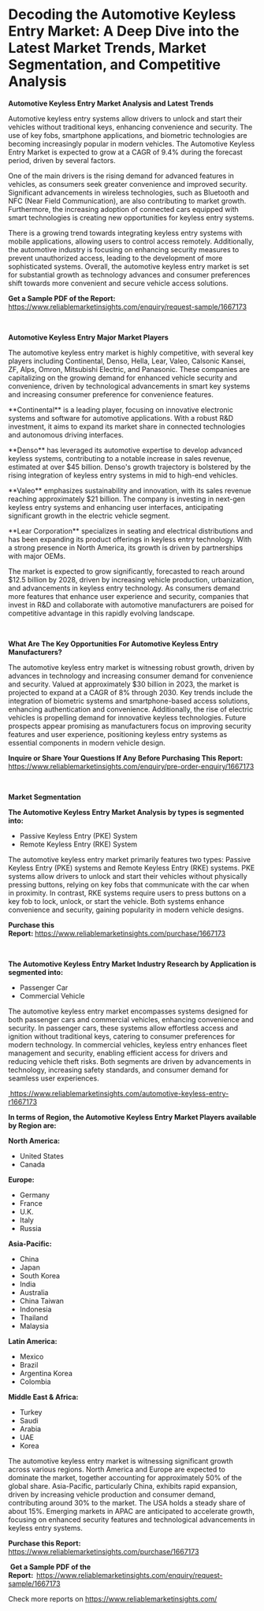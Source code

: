 <p><h1>Decoding the Automotive Keyless Entry Market: A Deep Dive into the Latest Market Trends, Market Segmentation, and Competitive Analysis</h1></p><p><strong>Automotive Keyless Entry Market Analysis and Latest Trends</strong></p>
<p><p>Automotive keyless entry systems allow drivers to unlock and start their vehicles without traditional keys, enhancing convenience and security. The use of key fobs, smartphone applications, and biometric technologies are becoming increasingly popular in modern vehicles. The Automotive Keyless Entry Market is expected to grow at a CAGR of 9.4% during the forecast period, driven by several factors.</p><p>One of the main drivers is the rising demand for advanced features in vehicles, as consumers seek greater convenience and improved security. Significant advancements in wireless technologies, such as Bluetooth and NFC (Near Field Communication), are also contributing to market growth. Furthermore, the increasing adoption of connected cars equipped with smart technologies is creating new opportunities for keyless entry systems.</p><p>There is a growing trend towards integrating keyless entry systems with mobile applications, allowing users to control access remotely. Additionally, the automotive industry is focusing on enhancing security measures to prevent unauthorized access, leading to the development of more sophisticated systems. Overall, the automotive keyless entry market is set for substantial growth as technology advances and consumer preferences shift towards more convenient and secure vehicle access solutions.</p></p>
<p><strong>Get a Sample PDF of the Report:&nbsp;</strong> <a href="https://www.reliablemarketinsights.com/enquiry/request-sample/1667173?utm_campaign=2532&utm_medium=2&utm_source=Github&utm_content=ia&utm_term=06032025&utm_id=automotive-keyless-entry">https://www.reliablemarketinsights.com/enquiry/request-sample/1667173</a></p>
<p>&nbsp;</p>
<p><strong>Automotive Keyless Entry Major Market Players</strong></p>
<p><p>The automotive keyless entry market is highly competitive, with several key players including Continental, Denso, Hella, Lear, Valeo, Calsonic Kansei, ZF, Alps, Omron, Mitsubishi Electric, and Panasonic. These companies are capitalizing on the growing demand for enhanced vehicle security and convenience, driven by technological advancements in smart key systems and increasing consumer preference for convenience features.</p><p>**Continental** is a leading player, focusing on innovative electronic systems and software for automotive applications. With a robust R&D investment, it aims to expand its market share in connected technologies and autonomous driving interfaces.</p><p>**Denso** has leveraged its automotive expertise to develop advanced keyless systems, contributing to a notable increase in sales revenue, estimated at over $45 billion. Denso's growth trajectory is bolstered by the rising integration of keyless entry systems in mid to high-end vehicles.</p><p>**Valeo** emphasizes sustainability and innovation, with its sales revenue reaching approximately $21 billion. The company is investing in next-gen keyless entry systems and enhancing user interfaces, anticipating significant growth in the electric vehicle segment.</p><p>**Lear Corporation** specializes in seating and electrical distributions and has been expanding its product offerings in keyless entry technology. With a strong presence in North America, its growth is driven by partnerships with major OEMs.</p><p>The market is expected to grow significantly, forecasted to reach around $12.5 billion by 2028, driven by increasing vehicle production, urbanization, and advancements in keyless entry technology. As consumers demand more features that enhance user experience and security, companies that invest in R&D and collaborate with automotive manufacturers are poised for competitive advantage in this rapidly evolving landscape.</p></p>
<p>&nbsp;</p>
<p><strong>What Are The Key Opportunities For Automotive Keyless Entry Manufacturers?</strong></p>
<p><p>The automotive keyless entry market is witnessing robust growth, driven by advances in technology and increasing consumer demand for convenience and security. Valued at approximately $30 billion in 2023, the market is projected to expand at a CAGR of 8% through 2030. Key trends include the integration of biometric systems and smartphone-based access solutions, enhancing authentication and convenience. Additionally, the rise of electric vehicles is propelling demand for innovative keyless technologies. Future prospects appear promising as manufacturers focus on improving security features and user experience, positioning keyless entry systems as essential components in modern vehicle design.</p></p>
<p><strong>Inquire or Share Your Questions If Any Before Purchasing This Report:</strong> <a href="https://www.reliablemarketinsights.com/enquiry/pre-order-enquiry/1667173?utm_campaign=2532&utm_medium=2&utm_source=Github&utm_content=ia&utm_term=06032025&utm_id=automotive-keyless-entry">https://www.reliablemarketinsights.com/enquiry/pre-order-enquiry/1667173</a></p>
<p>&nbsp;</p>
<p><strong>Market Segmentation</strong></p>
<p><strong>The Automotive Keyless Entry Market Analysis by types is segmented into:</strong></p>
<p><ul><li>Passive Keyless Entry (PKE) System</li><li>Remote Keyless Entry (RKE) System</li></ul></p>
<p><p>The automotive keyless entry market primarily features two types: Passive Keyless Entry (PKE) systems and Remote Keyless Entry (RKE) systems. PKE systems allow drivers to unlock and start their vehicles without physically pressing buttons, relying on key fobs that communicate with the car when in proximity. In contrast, RKE systems require users to press buttons on a key fob to lock, unlock, or start the vehicle. Both systems enhance convenience and security, gaining popularity in modern vehicle designs.</p></p>
<p><strong>Purchase this Report:&nbsp;</strong><a href="https://www.reliablemarketinsights.com/purchase/1667173?utm_campaign=2532&utm_medium=2&utm_source=Github&utm_content=ia&utm_term=06032025&utm_id=automotive-keyless-entry">https://www.reliablemarketinsights.com/purchase/1667173</a></p>
<p>&nbsp;</p>
<p><strong>The Automotive Keyless Entry Market Industry Research by Application is segmented into:</strong></p>
<p><ul><li>Passenger Car</li><li>Commercial Vehicle</li></ul></p>
<p><p>The automotive keyless entry market encompasses systems designed for both passenger cars and commercial vehicles, enhancing convenience and security. In passenger cars, these systems allow effortless access and ignition without traditional keys, catering to consumer preferences for modern technology. In commercial vehicles, keyless entry enhances fleet management and security, enabling efficient access for drivers and reducing vehicle theft risks. Both segments are driven by advancements in technology, increasing safety standards, and consumer demand for seamless user experiences.</p></p>
<p><a href="https://www.reliablemarketinsights.com/automotive-keyless-entry-r1667173?utm_campaign=2532&utm_medium=2&utm_source=Github&utm_content=ia&utm_term=06032025&utm_id=automotive-keyless-entry">&nbsp;https://www.reliablemarketinsights.com/automotive-keyless-entry-r1667173</a></p>
<p><strong>In terms of Region, the Automotive Keyless Entry Market Players available by Region are:</strong></p>
<p>
    <p> <strong> North America: </strong>
        <ul>
            <li>United States</li>
            <li>Canada</li>
        </ul>
        </p> 
    <p> <strong> Europe: </strong>
        <ul>
            <li>Germany</li>
            <li>France</li>
            <li>U.K.</li>
            <li>Italy</li>
            <li>Russia</li>
        </ul>
        </p> 
    <p> <strong> Asia-Pacific: </strong>
        <ul>
            <li>China</li>
            <li>Japan</li>
            <li>South Korea</li>
            <li>India</li>
            <li>Australia</li>
            <li>China Taiwan</li>
            <li>Indonesia</li>
            <li>Thailand</li>
            <li>Malaysia</li>
        </ul>
        </p> 
    <p> <strong> Latin America: </strong>
        <ul>
            <li>Mexico</li>
            <li>Brazil</li>
            <li>Argentina Korea</li>
            <li>Colombia</li>
        </ul>
        </p> 
    <p> <strong> Middle East & Africa: </strong>
        <ul>
            <li>Turkey</li>
            <li>Saudi</li>
            <li>Arabia</li>
            <li>UAE</li>
            <li>Korea</li>
        </ul>
    </p>
    </p>
<p><p>The automotive keyless entry market is witnessing significant growth across various regions. North America and Europe are expected to dominate the market, together accounting for approximately 50% of the global share. Asia-Pacific, particularly China, exhibits rapid expansion, driven by increasing vehicle production and consumer demand, contributing around 30% to the market. The USA holds a steady share of about 15%. Emerging markets in APAC are anticipated to accelerate growth, focusing on enhanced security features and technological advancements in keyless entry systems.</p></p>
<p><strong>Purchase this Report: </strong><a href="https://www.reliablemarketinsights.com/purchase/1667173?utm_campaign=2532&utm_medium=2&utm_source=Github&utm_content=ia&utm_term=06032025&utm_id=automotive-keyless-entry">https://www.reliablemarketinsights.com/purchase/1667173</a></p>
<p>&nbsp;<strong>Get a Sample PDF of the Report:&nbsp;&nbsp;</strong><a href="https://www.reliablemarketinsights.com/enquiry/request-sample/1667173?utm_campaign=2532&utm_medium=2&utm_source=Github&utm_content=ia&utm_term=06032025&utm_id=automotive-keyless-entry">https://www.reliablemarketinsights.com/enquiry/request-sample/1667173</a></p>
<p><strong></strong></p>
<p>Check more reports on <a href="https://www.reliablemarketinsights.com/?utm_campaign=2532&utm_medium=2&utm_source=Github&utm_content=ia&utm_term=06032025&utm_id=automotive-keyless-entry">https://www.reliablemarketinsights.com/</a></p>